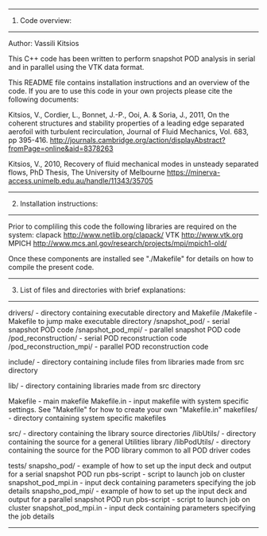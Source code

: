 ----------------------------------------------------------------------
1) Code overview:
----------------------------------------------------------------------

Author: Vassili Kitsios

This C++ code has been written to perform snapshot POD analysis in serial and in parallel using the VTK data format.

This README file contains installation instructions and an overview of the code. If you are to use this code in your own projects please cite the following documents:

Kitsios, V., Cordier, L., Bonnet, J.-P., Ooi, A. & Soria, J., 2011, On the coherent structures and stability properties of a leading edge separated aerofoil with turbulent recirculation, Journal of Fluid Mechanics, Vol. 683, pp 395-416.
http://journals.cambridge.org/action/displayAbstract?fromPage=online&aid=8378263

Kitsios, V., 2010, Recovery of fluid mechanical modes in unsteady separated flows, PhD Thesis, The University of Melbourne
https://minerva-access.unimelb.edu.au/handle/11343/35705


----------------------------------------------------------------------
2) Installation instructions:
----------------------------------------------------------------------

Prior to compliling this code the following libraries are required on the system:
	clapack		http://www.netlib.org/clapack/
	VTK		http://www.vtk.org
	MPICH		http://www.mcs.anl.gov/research/projects/mpi/mpich1-old/

Once these components are installed see "./Makefile" for details on how to compile the present code.


----------------------------------------------------------------------
3) List of files and directories with brief explanations: 
----------------------------------------------------------------------

drivers/				- directory containing executable directory and Makefile
	/Makefile			- Makefile to jump make executable directory
	/snapshot_pod/			- serial snapshot POD code
	/snapshot_pod_mpi/	 	- parallel snapshot POD code
	/pod_reconstruction/	 	- serial POD reconstruction code
	/pod_reconstruction_mpi/	- parallel POD reconstruction code

include/				- directory containing include files from libraries made from src directory

lib/					- directory containing libraries made from src directory

Makefile				- main makefile
Makefile.in				- input makefile with system specific settings. See "Makefile" for how to create your own "Makefile.in"
makefiles/				- directory containing system specific makefiles

src/					- directory containing the library source directories
	/libUtils/			- directory containing the source for a general Utilities library
	/libPodUtils/			- directory containing the source for the POD library common to all POD driver codes

tests/
	snapsho_pod/			- example of how to set up the input deck and output for a serial snapshot POD run
		pbs-script		- script to launch job on cluster
		snapshot_pod_mpi.in	- input deck containing parameters specifying the job details
	snapsho_pod_mpi/		- example of how to set up the input deck and output for a parallel snapshot POD run
		pbs-script		- script to launch job on cluster
		snapshot_pod_mpi.in	- input deck containing parameters specifying the job details

----------------------------------------------------------------------
